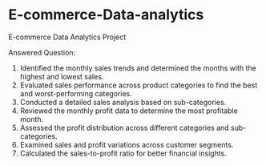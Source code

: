 # E-commerce-Data-analytics
E-commerce Data Analytics Project

Answered Question:
1. Identified the monthly sales trends and determined the months with the highest and lowest sales.
2. Evaluated sales performance across product categories to find the best and worst-performing categories.
3. Conducted a detailed sales analysis based on sub-categories.
4. Reviewed the monthly profit data to determine the most profitable month.
5. Assessed the profit distribution across different categories and sub-categories.
6. Examined sales and profit variations across customer segments.
7. Calculated the sales-to-profit ratio for better financial insights.
